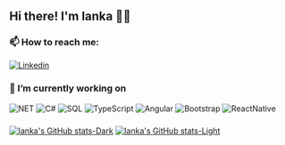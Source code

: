## Hi there! I'm Ianka 👋🏻

### 📫 How to reach me:

[![Linkedin](https://img.shields.io/badge/LinkedIn-0077B5?style=for-the-badge&logo=linkedin&logoColor=white)](https://www.linkedin.com/in/ianka-tenório-pereira-348217194)


### 🔭 I’m currently working on

<div style="display: inline_block" <br />
  <img align="center" alt="NET" src="https://img.shields.io/badge/.NET-5C2D91?style=for-the-badge&logo=.net&logoColor=white" />
  <img align="center" alt="C#" src="https://img.shields.io/badge/C%23-239120?style=for-the-badge&logo=c-sharp&logoColor=white" />
  <img align="center" alt="SQL" src="https://img.shields.io/badge/Microsoft_SQL_Server-CC2927?style=for-the-badge&logo=microsoft-sql-server&logoColor=white" />
  <img align="center" alt="TypeScript" src="https://img.shields.io/badge/TypeScript-007ACC?style=for-the-badge&logo=typescript&logoColor=white" />
  <img align="center" alt="Angular" src="https://img.shields.io/badge/Angular-DD0031?style=for-the-badge&logo=angular&logoColor=white" />
  <img align="center" alt="Bootstrap" src="https://img.shields.io/badge/Bootstrap-563D7C?style=for-the-badge&logo=bootstrap&logoColor=white" />
  <img align="center" alt="ReactNative" src="https://img.shields.io/badge/React_Native-20232A?style=for-the-badge&logo=react&logoColor=61DAFB)" />
</div>

###
[![Ianka's GitHub stats-Dark](https://github-readme-stats.vercel.app/api?username=iankatp&show_icons=true&theme=dark#gh-dark-mode-only)](https://github.com/iankatp/github-readme-stats#gh-dark-mode-only)
[![Ianka's GitHub stats-Light](https://github-readme-stats.vercel.app/api?username=iankatp&show_icons=true&theme=default#gh-light-mode-only)](https://github.com/iankatp/github-readme-stats#gh-light-mode-only)
